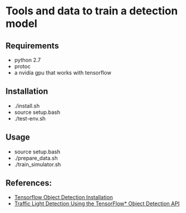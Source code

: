 # Tools and data to train a detection model


## Requirements

- python 2.7
- protoc
- a nvidia gpu that works with tensorflow

## Installation

- ./install.sh
- source setup.bash
- ./test-env.sh

## Usage

- source setup.bash
- ./prepare_data.sh
- ./train_simulator.sh

## References:
- [Tensorflow Object Detection Installation](https://github.com/tensorflow/models/blob/master/research/object_detection/g3doc/installation.md)
- [Traffic Light Detection Using the TensorFlow* Object Detection API](https://software.intel.com/en-us/articles/traffic-light-detection-using-the-tensorflow-object-detection-api)
